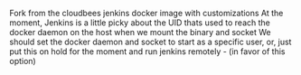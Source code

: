 Fork from the cloudbees jenkins docker image with customizations
At the moment, Jenkins is a little picky about the UID thats used to reach the docker daemon on the host when we mount the binary and socket
We should set the docker daemon and socket to start as a specific user, or, just put this on hold for the moment and run jenkins remotely - (in favor of this option)
